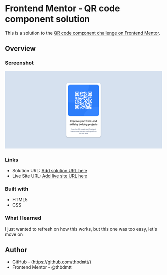 # Frontend Mentor - QR code component solution

This is a solution to the [QR code component challenge on Frontend Mentor](https://www.frontendmentor.io/challenges/qr-code-component-iux_sIO_H).
## Overview

### Screenshot

![](./images/screenshot.png)

### Links

- Solution URL: [Add solution URL here](https://github.com/thbdmtt/qrcode)
- Live Site URL: [Add live site URL here](https://thbdmtt.github.io/qrcode)

### Built with

- HTML5
- CSS

### What I learned

I just wanted to refresh on how this works, but this one was too easy, let's move on

## Author

- GitHub - (https://github.com/thbdmtt/)
- Frontend Mentor - @thbdmtt
